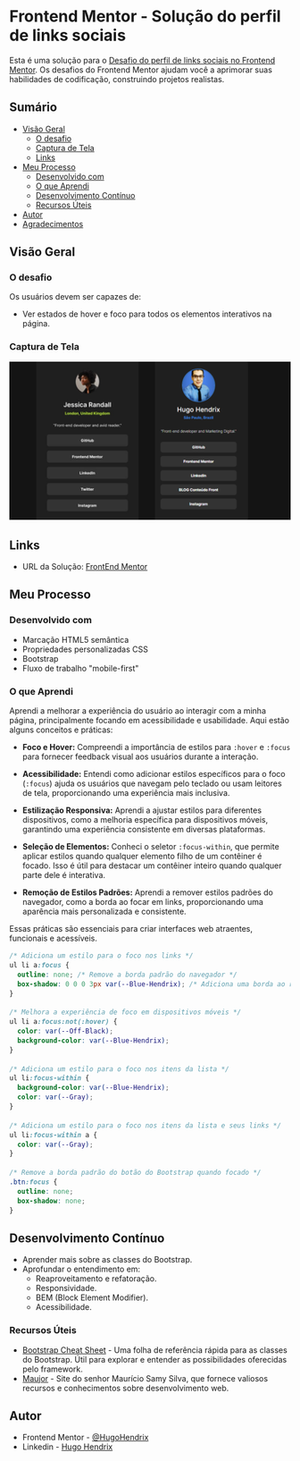 # Frontend Mentor - Solução do perfil de links sociais

Esta é uma solução para o [Desafio do perfil de links sociais no Frontend Mentor](https://www.frontendmentor.io/challenges/social-links-profile-UG32l9m6dQ). Os desafios do Frontend Mentor ajudam você a aprimorar suas habilidades de codificação, construindo projetos realistas.

## Sumário

- [Visão Geral](#visão-geral)
  - [O desafio](#o-desafio)
  - [Captura de Tela](#captura-de-tela)
  - [Links](#links)
- [Meu Processo](#meu-processo)
  - [Desenvolvido com](#desenvolvido-com)
  - [O que Aprendi](#o-que-aprendi)
  - [Desenvolvimento Contínuo](#desenvolvimento-contínuo)
  - [Recursos Úteis](#recursos-úteis)
- [Autor](#autor)
- [Agradecimentos](#agradecimentos)



## Visão Geral

### O desafio

Os usuários devem ser capazes de:

- Ver estados de hover e foco para todos os elementos interativos na página.

### Captura de Tela

![App Screenshot](https://github.com/HugoHendrix/front-end-mentor-social-links/blob/main/design/solution-frontend-Mentor-social-links-profile.png?raw=true)


## Links

- URL da Solução: [FrontEnd Mentor](https://hugohendrix.github.io/front-end-mentor-social-links/)


## Meu Processo

### Desenvolvido com

- Marcação HTML5 semântica
- Propriedades personalizadas CSS
- Bootstrap
- Fluxo de trabalho "mobile-first"



### O que Aprendi

Aprendi a melhorar a experiência do usuário ao interagir com a minha página, principalmente focando em acessibilidade e usabilidade. Aqui estão alguns conceitos e práticas:

- **Foco e Hover:** Compreendi a importância de estilos para `:hover` e `:focus` para fornecer feedback visual aos usuários durante a interação.

- **Acessibilidade:** Entendi como adicionar estilos específicos para o foco (`:focus`) ajuda os usuários que navegam pelo teclado ou usam leitores de tela, proporcionando uma experiência mais inclusiva.

- **Estilização Responsiva:** Aprendi a ajustar estilos para diferentes dispositivos, como a melhoria específica para dispositivos móveis, garantindo uma experiência consistente em diversas plataformas.

- **Seleção de Elementos:**
   Conheci o seletor `:focus-within`, que permite aplicar estilos quando qualquer elemento filho de um contêiner é focado. Isso é útil para destacar um contêiner inteiro quando qualquer parte dele é interativa.

- **Remoção de Estilos Padrões:** Aprendi a remover estilos padrões do navegador, como a borda ao focar em links, proporcionando uma aparência mais personalizada e consistente.

Essas práticas são essenciais para criar interfaces web atraentes, funcionais e acessíveis. 


```css
/* Adiciona um estilo para o foco nos links */
ul li a:focus {
  outline: none; /* Remove a borda padrão do navegador */
  box-shadow: 0 0 0 3px var(--Blue-Hendrix); /* Adiciona uma borda ao redor do link ao focar */
}

/* Melhora a experiência de foco em dispositivos móveis */
ul li a:focus:not(:hover) {
  color: var(--Off-Black);
  background-color: var(--Blue-Hendrix);
}

/* Adiciona um estilo para o foco nos itens da lista */
ul li:focus-within {
  background-color: var(--Blue-Hendrix);
  color: var(--Gray);
}

/* Adiciona um estilo para o foco nos itens da lista e seus links */
ul li:focus-within a {
  color: var(--Gray);
}

/* Remove a borda padrão do botão do Bootstrap quando focado */
.btn:focus {
  outline: none;
  box-shadow: none;
}

```

## Desenvolvimento Contínuo

- Aprender mais sobre as classes do Bootstrap.
- Aprofundar o entendimento em:
  - Reaproveitamento e refatoração.
  - Responsividade.
  - BEM (Block Element Modifier).
  - Acessibilidade.

### Recursos Úteis

- [Bootstrap Cheat Sheet](https://bootstrap-cheatsheet.themeselection.com/) - Uma folha de referência rápida para as classes do Bootstrap. Útil para explorar e entender as possibilidades oferecidas pelo framework.
- [Maujor](https://www.maujor.com/) - Site do senhor Maurício Samy Silva, que fornece valiosos recursos e conhecimentos sobre desenvolvimento web.

## Autor

- Frontend Mentor - [@HugoHendrix](https://www.frontendmentor.io/profile/HugoHendrix)
- Linkedin - [Hugo Hendrix](https://www.linkedin.com/in/hugohendrix/)


